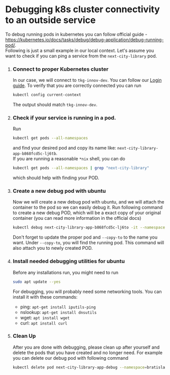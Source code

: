 # Debugging k8s cluster connectivity to an outside service

To debug running pods in kubernetes you can follow official guide - https://kubernetes.io/docs/tasks/debug/debug-application/debug-running-pod/.  
Following is just a small example in our local context. Let's assume you want to check if you can ping a service from the `next-city-library` pod.

1. ### Connect to proper Kubernetes cluster

   In our case, we will connect to `tkg-innov-dev`. You can follow our [Login guide](../onboarding/setup-and-access/kubernetes-lens-setup.md).
   To verify that you are correctly connected you can run

   ```bash
   kubectl config current-context
   ```

   The output should match `tkg-innov-dev`.

2. ### Check if your service is running in a pod.

   Run

   ```bash
   kubectl get pods --all-namespaces
   ```

   and find your desired pod and copy its name like: `next-city-library-app-b868fcd5c-lj6tb`.  
   If you are running a reasonable `*nix` shell, you can do

   ```bash
   kubectl get pods --all-namespaces | grep "next-city-library"
   ```

   which should help with finding your POD.

3. ### Create a new debug pod with ubuntu

   Now we will create a new debug pod with ubuntu, and we will attach the container to the pod so we can easily debug it.
   Run following command to create a new debug POD, which will be a exact copy of your original container (you can read more information in the official docs)

   ```bash
   kubectl debug next-city-library-app-b868fcd5c-lj6to -it --namespace=bratislava-monorepo --image=ubuntu --share-processes --copy-to=next-city-library-app-debug
   ```

   Don't forget to update the proper pod and `--copy-to` to the name you want. Under `--copy-to`, you will find the running pod. This command will also attach you to newly created POD.

4. ### Install needed debugging utilities for ubuntu

   Before any installations run, you might need to run

   ```bash
   sudo apt update --yes
   ```

   For debugging, you will probably need some networking tools. You can install it with these commands:

   - ping: `apt-get install iputils-ping`
   - nslookup: `apt-get install dnsutils`
   - wget: `apt install wget`
   - curl: `apt install curl`

5. ### Clean Up

   After you are done with debugging, please clean up after yourself and delete the pods that you have created and no longer need. For example you can delete our debug pod with following command

   ```bash
   kubectl delete pod next-city-library-app-debug --namespace=bratislava-monorepo
   ```
